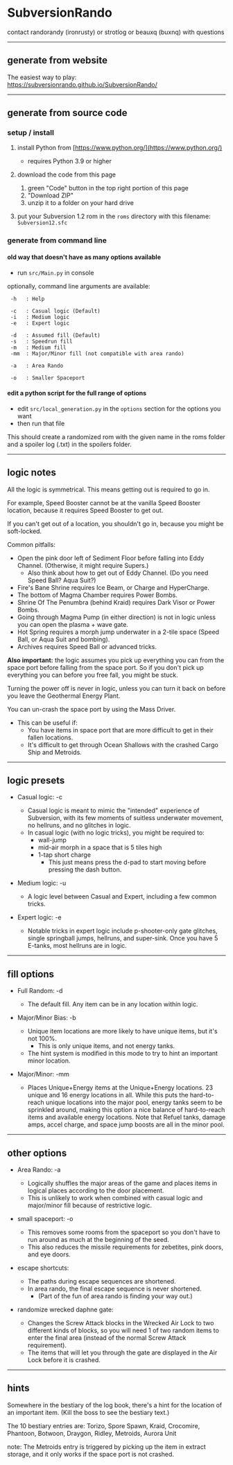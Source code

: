 # SubversionRando

contact randorandy (ironrusty) or strotlog or beauxq (buxnq) with questions

---

## generate from website

The easiest way to play: https://subversionrando.github.io/SubversionRando/

---

## generate from source code

### setup / install

1. install Python from [https://www.python.org/](https://www.python.org/)
   - requires Python 3.9 or higher

2. download the code from this page
   1. green "Code" button in the top right portion of this page
   2. "Download ZIP"
   3. unzip it to a folder on your hard drive

3. put your Subversion 1.2 rom in the `roms` directory with this filename: `Subversion12.sfc`

### generate from command line

#### old way that doesn't have as many options available

 - run `src/Main.py` in console

optionally, command line arguments are available:
```
 -h   : Help

 -c   : Casual logic (Default)
 -i   : Medium logic
 -e   : Expert logic

 -d   : Assumed fill (Default)
 -s   : Speedrun fill
 -m   : Medium fill
 -mm  : Major/Minor fill (not compatible with area rando)

 -a   : Area Rando

 -o   : Smaller Spaceport
```

#### edit a python script for the full range of options

 - edit `src/local_generation.py` in the `options` section for the options you want
 - then run that file

This should create a randomized rom with the given name in the roms folder and a spoiler log (.txt) in the spoilers folder.

---

## logic notes

All the logic is symmetrical. This means getting out is required to go in.

For example, Speed Booster cannot be at the vanilla Speed Booster location, because it requires Speed Booster to get out.

If you can't get out of a location, you shouldn't go in, because you might be soft-locked.

Common pitfalls:
  - Open the pink door left of Sediment Floor before falling into Eddy Channel. (Otherwise, it might require Supers.)
     - Also think about how to get out of Eddy Channel. (Do you need Speed Ball? Aqua Suit?)
  - Fire's Bane Shrine requires Ice Beam, or Charge and HyperCharge.
  - The bottom of Magma Chamber requires Power Bombs.
  - Shrine Of The Penumbra (behind Kraid) requires Dark Visor or Power Bombs.
  - Going through Magma Pump (in either direction) is not in logic unless you can open the plasma + wave gate.
  - Hot Spring requires a morph jump underwater in a 2-tile space (Speed Ball, or Aqua Suit and bombing).
  - Archives requires Speed Ball or advanced tricks.

**Also important:** the logic assumes you pick up everything you can from the space port before falling from the space port.
So if you don't pick up everything you can before you free fall, you might be stuck.

Turning the power off is never in logic, unless you can turn it back on before you leave the Geothermal Energy Plant.

You can un-crash the space port by using the Mass Driver.
 - This can be useful if:
    - You have items in space port that are more difficult to get in their fallen locations.
    - It's difficult to get through Ocean Shallows with the crashed Cargo Ship and Metroids.

---

## logic presets

 - Casual logic: -c
    - Casual logic is meant to mimic the "intended" experience of Subversion, with its few moments of suitless underwater movement, no hellruns, and no glitches in logic.
    - In casual logic (with no logic tricks), you might be required to:
       - wall-jump
       - mid-air morph in a space that is 5 tiles high
       - 1-tap short charge
          - This just means press the d-pad to start moving before pressing the dash button.
       <!-- there isn't a trick for this, but it will never be required in casual, because it's always combined with some other trick
       - underwater wall jump in a space 1-tile wide
          - If you just hold the d-pad left or right and repeatedly press jump, you'll get to the top of a space that is 1 tile wide. -->

 - Medium logic: -u
    - A logic level between Casual and Expert, including a few common tricks.

 - Expert logic: -e
    - Notable tricks in expert logic include p-shooter-only gate glitches, single springball jumps, hellruns, and super-sink. Once you have 5 E-tanks, most hellruns are in logic.

---

## fill options

 - Full Random: -d
    - The default fill. Any item can be in any location within logic.

 - Major/Minor Bias: -b
    - Unique item locations are more likely to have unique items, but it's not 100%.
       - This is only unique items, and not energy tanks.
    - The hint system is modified in this mode to try to hint an important minor location.

 - Major/Minor: -mm
    - Places Unique+Energy items at the Unique+Energy locations. 23 unique and 16 energy locations in all. While this puts the hard-to-reach unique locations into the major pool, energy tanks seem to be sprinkled around, making this option a nice balance of hard-to-reach items and available energy locations. Note that Refuel tanks, damage amps, accel charge, and space jump boosts are all in the minor pool.

---

## other options

 - Area Rando: -a
    - Logically shuffles the major areas of the game and places items in logical places according to the door placement.
    - This is unlikely to work when combined with casual logic and major/minor fill because of restrictive logic.


 - small spaceport: -o
    - This removes some rooms from the spaceport so you don't have to run around as much at the beginning of the seed.
    - This also reduces the missile requirements for zebetites, pink doors, and eye doors.


 - escape shortcuts:
    - The paths during escape sequences are shortened.
    - In area rando, the final escape sequence is never shortened.
       - (Part of the fun of area rando is finding your way out.)


 - randomize wrecked daphne gate:
    - Changes the Screw Attack blocks in the Wrecked Air Lock to two different kinds of blocks, so you will need 1 of two random items to enter the final area (instead of the normal Screw Attack requirement).
    - The items that will let you through the gate are displayed in the Air Lock before it is crashed.

---

## hints

Somewhere in the bestiary of the log book, there's a hint for the location of an important item.
(Kill the boss to see the bestiary text.)

The 10 bestiary entries are: Torizo, Spore Spawn, Kraid, Crocomire, Phantoon, Botwoon, Draygon, Ridley, Metroids, Aurora Unit

note: The Metroids entry is triggered by picking up the item in extract storage, and it only works if the space port is not crashed.
